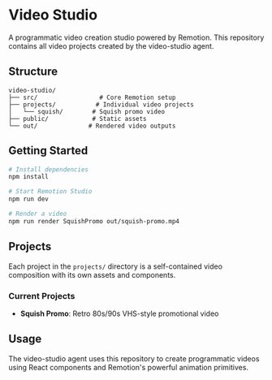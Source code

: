 # Video Studio

A programmatic video creation studio powered by Remotion. This repository contains all video projects created by the video-studio agent.

## Structure

```
video-studio/
├── src/                 # Core Remotion setup
├── projects/           # Individual video projects
│   └── squish/        # Squish promo video
├── public/            # Static assets
└── out/              # Rendered video outputs
```

## Getting Started

```bash
# Install dependencies
npm install

# Start Remotion Studio
npm run dev

# Render a video
npm run render SquishPromo out/squish-promo.mp4
```

## Projects

Each project in the `projects/` directory is a self-contained video composition with its own assets and components.

### Current Projects

- **Squish Promo**: Retro 80s/90s VHS-style promotional video

## Usage

The video-studio agent uses this repository to create programmatic videos using React components and Remotion's powerful animation primitives.